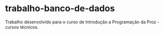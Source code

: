 # trabalho-banco-de-dados
Trabalho desenvolvido para o curso de Introdução a Programação da Proz - cursos técnicos.
